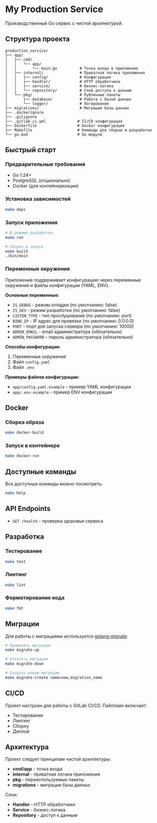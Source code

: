 # My Production Service

Производственный Go сервис с чистой архитектурой.

## Структура проекта

```
production_service/
├── app/
│   ├── cmd/
│   │   └── app/
│   │       └── main.go          # Точка входа в приложение
│   ├── internal/                # Приватная логика приложения
│   │   ├── config/              # Конфигурация
│   │   ├── handler/             # HTTP обработчики
│   │   ├── service/             # Бизнес-логика
│   │   └── repository/          # Слой доступа к данным
│   └── pkg/                     # Публичные пакеты
│       ├── database/            # Работа с базой данных
│       └── logger/              # Логирование
├── migrations/                  # Миграции базы данных
├── .dockerignore
├── .gitignore
├── .gitlab-ci.yml              # CI/CD конфигурация
├── Dockerfile                  # Docker конфигурация
├── Makefile                    # Команды для сборки и разработки
└── go.mod                      # Go модули
```

## Быстрый старт

### Предварительные требования

- Go 1.24+
- PostgreSQL (опционально)
- Docker (для контейнеризации)

### Установка зависимостей

```bash
make deps
```

### Запуск приложения

```bash
# В режиме разработки
make run

# Сборка и запуск
make build
./bin/main
```

### Переменные окружения

Приложение поддерживает конфигурацию через переменные окружения и файлы конфигурации (YAML, ENV).

**Основные переменные:**

- `IS_DEBUG` - режим отладки (по умолчанию: false)
- `IS_DEV` - режим разработки (по умолчанию: false)
- `LISTEN_TYPE` - тип прослушивания (по умолчанию: port)
- `BIND_IP` - IP адрес для привязки (по умолчанию: 0.0.0.0)
- `PORT` - порт для запуска сервера (по умолчанию: 10000)
- `ADMIN_EMAIL` - email администратора (обязательно)
- `ADMIN_PASSWORD` - пароль администратора (обязательно)

**Способы конфигурации:**

1. Переменные окружения
2. Файл `config.yaml`
3. Файл `.env`

**Примеры файлов конфигурации:**

- `app/config.yaml.example` - пример YAML конфигурации
- `app/.env.example` - пример ENV конфигурации

## Docker

### Сборка образа

```bash
make docker-build
```

### Запуск в контейнере

```bash
make docker-run
```

## Доступные команды

Все доступные команды можно посмотреть:

```bash
make help
```

## API Endpoints

- `GET /health` - проверка здоровья сервиса

## Разработка

### Тестирование

```bash
make test
```

### Линтинг

```bash
make lint
```

### Форматирование кода

```bash
make fmt
```

## Миграции

Для работы с миграциями используется [golang-migrate](https://github.com/golang-migrate/migrate):

```bash
# Применить миграции
make migrate-up

# Откатить миграции
make migrate-down

# Создать новую миграцию
make migrate-create name=new_migration_name
```

## CI/CD

Проект настроен для работы с GitLab CI/CD. Пайплайн включает:

- Тестирование
- Линтинг
- Сборку
- Деплой

## Архитектура

Проект следует принципам чистой архитектуры:

- **cmd/app** - точка входа
- **internal** - приватная логика приложения
- **pkg** - переиспользуемые пакеты
- **migrations** - миграции базы данных

Слои:

- **Handler** - HTTP обработчики
- **Service** - бизнес-логика
- **Repository** - доступ к данным

